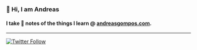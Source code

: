 ### 👋 Hi, I am Andreas

#### I take 📝 notes of the things I learn @ [andreasgompos.com](https://andreasgompos.com/).

---

[![Twitter Follow](https://img.shields.io/twitter/follow/AndreasGompos?label=Follow&style=social)](https://twitter.com/AndreasGompos)

<!--
**andreas-gompos/andreas-gompos** is a ✨ _special_ ✨ repository because its `README.md` (this file) appears on your GitHub profile.

Here are some ideas to get you started:

- 🔭 I’m currently working on ...
- 🌱 I’m currently learning ...
- 👯 I’m looking to collaborate on ...
- 🤔 I’m looking for help with ...
- 💬 Ask me about ...
- 📫 How to reach me: ...
- 😄 Pronouns: ...
- ⚡ Fun fact: ...
-->
